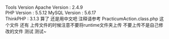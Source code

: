 Tools Version
Apache Version : 2.4.9   
PHP Version : 5.5.12 
MySQL Version : 5.6.17  
ThinkPHP : 3.1.3
算了 还是用中文吧
注释请参考 PracticumAction.class.php 这个文件
还有 上传文件的时候注意不要将runtime文件夹上传 不要上传不是自己修改的文件 
测试 测试~